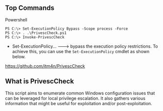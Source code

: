 
## Top Commands

Powershell
```shell-session
PS C:\> Set-ExecutionPolicy Bypass -Scope process -Force
PS C:\> . .\PrivescCheck.ps1
PS C:\> Invoke-PrivescCheck
```

- Set-ExecutionPolicy...        ---> bypass the execution policy restrictions. To achieve this, you can use the `Set-ExecutionPolicy` cmdlet as shown below.

https://github.com/itm4n/PrivescCheck


## What is PrivescCheck

This script aims to enumerate common Windows configuration issues that can be leveraged for local privilege escalation. It also gathers various information that might be useful for exploitation and/or post-exploitation.